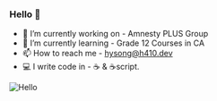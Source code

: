 ### Hello 👋


- 🔭 I’m currently working on - Amnesty PLUS Group
- 🌱 I’m currently learning - Grade 12 Courses in CA
- 📫 How to reach me - [hysong@h410.dev](mailto:me@hysong.dev)
- 💻 I write code in - ☕️ & ☕️script.
  
  


![Hello](https://github-readme-stats.vercel.app/api?username=410-dev&show_icons=true&theme=tokyonight)

